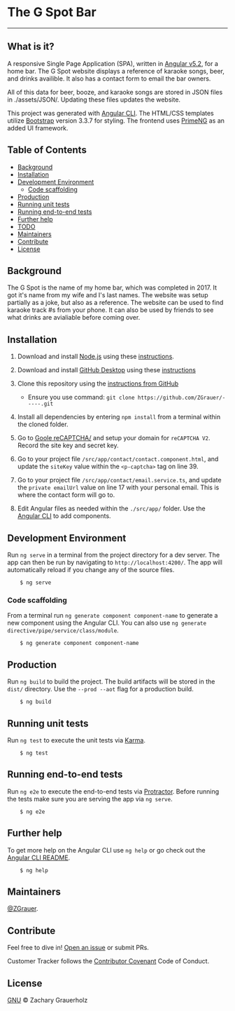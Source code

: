 # The G Spot Bar
----

## What is it?
A responsive Single Page Application (SPA), written in [Angular v5.2](https://angular.io/), for a home bar. The G Spot website displays a reference of karaoke songs, beer, and drinks availible. It also has a contact form to email the bar owners.

All of this data for beer, booze, and karaoke songs are stored in JSON files in ./assets/JSON/.  Updating these files updates the website.

This project was generated with [Angular CLI](https://github.com/angular/angular-cli). The HTML/CSS templates utilize [Bootstrap](http://getbootstrap.com/) version 3.3.7 for styling.  The frontend uses [PrimeNG](https://www.primefaces.org/primeng/#/) as an added UI framework.

## Table of Contents

- [Background](#background)
- [Installation](#installation)
- [Development Environment](#dev)
	- [Code scaffolding](#cli)
- [Production](#prod)
- [Running unit tests](#unittest)
- [Running end-to-end tests](#endtest)
- [Further help](#help)
- [TODO](#todo)
- [Maintainers](#maintainers)
- [Contribute](#contribute)
- [License](#license)

## <a name="background"></a>Background

The G Spot is the name of my home bar, which was completed in 2017. It got it's name from my wife and I's last names.  The website was setup partially as a joke, but also as a reference.  The website can be used to find karaoke track #s from your phone.  It can also be used by friends to see what drinks are avialiable before coming over.


## <a name="installation"></a>Installation
1. Download and install [Node.js](https://nodejs.org/en/download/) using these [instructions](https://docs.npmjs.com/getting-started/installing-node).
2. Download and install [GitHub Desktop](https://help.github.com/articles/set-up-git/) using these [instructions](https://help.github.com/articles/set-up-git/)
3. Clone this repository using the [instructions from GitHub](https://help.github.com/articles/cloning-a-repository/)
    * Ensure you use command:
        `git clone https://github.com/ZGrauer/-----.git`

4. Install all dependencies by entering `npm install` from a terminal within the cloned folder.
5. Go to [Goole reCAPTCHA/](https://www.google.com/recaptcha) and setup your domain for `reCAPTCHA V2`.  Record the site key and secret key. 
6. Go to your project file `/src/app/contact/contact.component.html`, and update the `siteKey` value within the `<p-captcha>` tag on line 39.
7. Go to your project file `/src/app/contact/email.service.ts`, and update the `private emailUrl` value on line 17 with your personal email.  This is where the contact form will go to.
8. Edit Angular files as needed within the `./src/app/` folder.  Use the [Angular CLI](https://cli.angular.io/) to add components.

## <a name="dev"></a>Development Environment

Run `ng serve` in a terminal from the project directory for a dev server. The app can then be run by navigating to `http://localhost:4200/`. The app will automatically reload if you change any of the source files.

```Shell
    $ ng serve
```

### <a name="cli">Code scaffolding

From a terminal run `ng generate component component-name` to generate a new component using the Angular CLI. You can also use `ng generate directive/pipe/service/class/module`.

```Shell
    $ ng generate component component-name
```

## <a name="prod"></a>Production

Run `ng build` to build the project. The build artifacts will be stored in the `dist/` directory. Use the `--prod --aot` flag for a production build.

```Shell
    $ ng build
```


## <a name="unittest">Running unit tests

Run `ng test` to execute the unit tests via [Karma](https://karma-runner.github.io).

```Shell
    $ ng test
```


## <a name="endtest">Running end-to-end tests

Run `ng e2e` to execute the end-to-end tests via [Protractor](http://www.protractortest.org/).
Before running the tests make sure you are serving the app via `ng serve`.

```Shell
    $ ng e2e
```


## <a name="help">Further help

To get more help on the Angular CLI use `ng help` or go check out the [Angular CLI README](https://github.com/angular/angular-cli/blob/master/README.md).

```Shell
    $ ng help
```


## <a name="maintainers"></a>Maintainers

[@ZGrauer](https://github.com/ZGrauer).

## Contribute

Feel free to dive in! [Open an issue](https://github.com/ZGrauer/----/issues/new) or submit PRs.

Customer Tracker follows the [Contributor Covenant](http://contributor-covenant.org/version/1/3/0/) Code of Conduct.

## License

[GNU](LICENSE) © Zachary Grauerholz